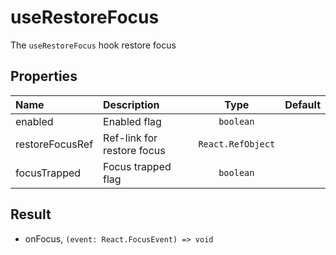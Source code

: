 # useRestoreFocus

The `useRestoreFocus` hook restore focus

## Properties

| Name            | Description                |       Type        | Default |
| :-------------- | :------------------------- | :---------------: | :-----: |
| enabled         | Enabled flag               |     `boolean`     |         |
| restoreFocusRef | Ref-link for restore focus | `React.RefObject` |         |
| focusTrapped    | Focus trapped flag         |     `boolean`     |         |

## Result

- onFocus, `(event: React.FocusEvent) => void`
